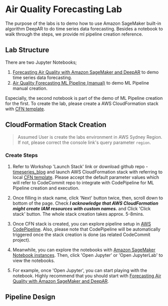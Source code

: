 # Air Quality Forecasting Lab

The purpose of the labs is to demo how to use Amazon SageMaker built-in algorithm DeepAR to do time series data forecasting. Besides a notebook to walk through the steps, we provide ml pipeline creation reference.

## Lab Structure
There are two Jupyter Notebooks;  
1. [Forecasting Air Quality with Amazon SageMaker and DeepAR](./01_train_and_evaluate_air_quality_deepar_model.ipynb) to demo time series data forecasting.
2. [Air Quality Forecasting ML Pipeline (manual)](./02_manual_ml_pipeline_creation_for_air_quality_forecasting.ipynb) to demo ML Pipeline manual creation.

Especially, the second notebook is part of the demo of ML Pipeline creation for the first. To create the lab, please create a AWS CloudFormation stack with [CFN template](./air_quality_forecasting_ml_pipeline.yml).
 
## CloudFormation Stack Creation

> Assumed User is create the labs environment in AWS Sydney Region. If not, please correct the console link's query parameter `region`.

### Create Steps 

1. Refer to Workshop 'Launch Stack' link or download github repo - [timeseries_blog](https://github.com/glyfnet/timeseries_blog.git) and launch AWS CloudFormation stack with referring to local [CFN template](./air_quality_forecasting_ml_pipeline.yml). Please accept the default parameter values which will refer to CodeCommit repo to integrate with CodePipeline for ML Pipeline creation and execution.

2. Once filling in stack name, click 'Next' button twice, then, scroll down to bottom of the page. Check ***I acknowledge that AWS CloudFormation might create IAM resources with custom names.*** and Click 'Click stack' button. The whole stack creation takes approx. 5-8mins. 

3. Once CFN stack is created, you can explore pipeline setup in [AWS CodePipeline](https://console.aws.amazon.com/codesuite/codepipeline/pipelines?region=ap-southeast-2). Also, please note that CodePipeline will be automatically triggered once the stack  creation is done (as related CodeCommit project). 

4. Meanwhile, you can explore the notebooks with [Amazon SageMaker Notebook instances](https://console.aws.amazon.com/sagemaker/home?region=ap-southeast-2#/notebook-instances). Then, click 'Open Jupyter' or 'Open JupyterLab' to view the notebooks.

5. For example, once 'Open Jupyter', you can start playing with the notebook. Highly recommend that you should start with [Forecasting Air Quality with Amazon SageMaker and DeepAR](./01_train_and_evaluate_air_quality_deepar_model.ipynb).

## Pipeline Design



